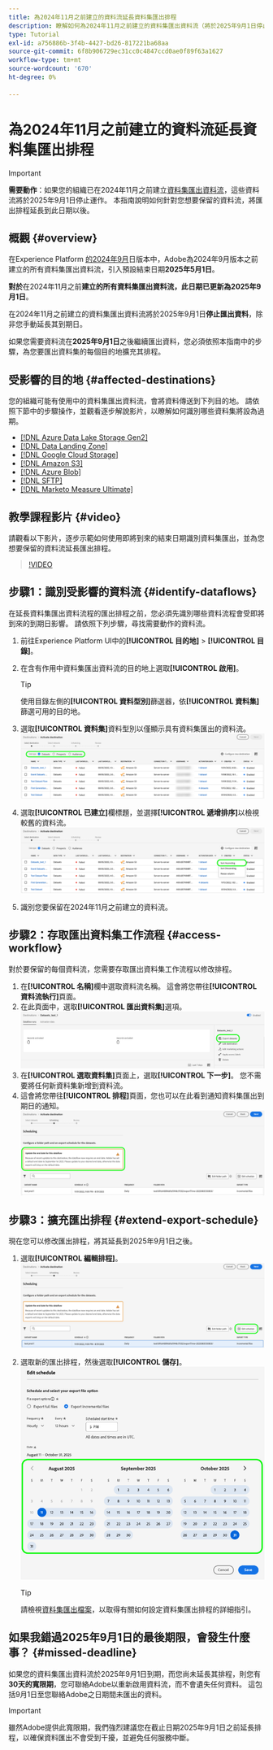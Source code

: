 ```yaml
---
title: 為2024年11月之前建立的資料流延長資料集匯出排程
description: 瞭解如何為2024年11月之前建立的資料集匯出資料流（將於2025年9月1日停止運作）延長匯出排程。
type: Tutorial
exl-id: a756886b-3f4b-4427-bd26-817221ba68aa
source-git-commit: 6f8b906729ec31cc0c4847ccd0ae0f89f63a1627
workflow-type: tm+mt
source-wordcount: '670'
ht-degree: 0%

---
```


# 為2024年11月之前建立的資料流延長資料集匯出排程

>[!IMPORTANT]
>
>**需要動作**：如果您的組織已在2024年11月之前建立[資料集匯出資料流](export-datasets.md)，這些資料流將於2025年9月1日停止運作。 本指南說明如何針對您想要保留的資料流，將匯出排程延長到此日期以後。

## 概觀 {#overview}

在Experience Platform [的2024年9月](/help/release-notes/2024/september-2024.md#destinations)日版本中，Adobe為2024年9月版本之前建立的所有資料集匯出資料流，引入預設結束日期&#x200B;**2025年5月1日**。

**對於**&#x200B;在2024年11月之前&#x200B;**建立的所有資料集匯出資料流，此日期已更新為2025年9月1日**。

在2024年11月之前建立的資料集匯出資料流將於2025年9月1日&#x200B;**停止匯出資料**，除非您手動延長其到期日。

如果您需要資料流在&#x200B;**2025年9月1日**&#x200B;之後繼續匯出資料，您必須依照本指南中的步驟，為您要匯出資料集的每個目的地擴充其排程。

## 受影響的目的地 {#affected-destinations}

您的組織可能有使用中的資料集匯出資料流，會將資料傳送到下列目的地。 請依照下節中的步驟操作，並觀看逐步解說影片，以瞭解如何識別哪些資料集將設為過期。

* [[!DNL Azure Data Lake Storage Gen2]](../catalog/cloud-storage/adls-gen2.md)
* [[!DNL Data Landing Zone]](../catalog/cloud-storage/data-landing-zone.md)
* [[!DNL Google Cloud Storage]](../catalog/cloud-storage/google-cloud-storage.md)
* [[!DNL Amazon S3]](../catalog/cloud-storage/amazon-s3.md#changelog)
* [[!DNL Azure Blob]](../catalog/cloud-storage/azure-blob.md#changelog)
* [[!DNL SFTP]](../catalog/cloud-storage/sftp.md#changelog)
* [[!DNL Marketo Measure Ultimate]](../catalog/adobe/marketo-measure-ultimate.md)

## 教學課程影片 {#video}

請觀看以下影片，逐步示範如何使用即將到來的結束日期識別資料集匯出，並為您想要保留的資料流延長匯出排程。

>[!VIDEO](https://video.tv.adobe.com/v/3470518/)

## 步驟1：識別受影響的資料流 {#identify-dataflows}

在延長資料集匯出資料流程的匯出排程之前，您必須先識別哪些資料流程會受即將到來的到期日影響。 請依照下列步驟，尋找需要動作的資料流。

1. 前往Experience Platform UI中的&#x200B;**[!UICONTROL 目的地]** > **[!UICONTROL 目錄]**。
2. 在含有作用中資料集匯出資料流的目的地上選取&#x200B;**[!UICONTROL 啟用]**。

   >[!TIP]
   >
   >使用目錄左側的&#x200B;**[!UICONTROL 資料型別]**&#x200B;篩選器，依&#x200B;**[!UICONTROL 資料集]**&#x200B;篩選可用的目的地。

3. 選取&#x200B;**[!UICONTROL 資料集]**&#x200B;資料型別以僅顯示具有資料集匯出的資料流。
   ![熒幕擷圖顯示如何依資料型別篩選資料流程。](/help/destinations/assets/ui/export-datasets/dataset-type.png)
4. 選取&#x200B;**[!UICONTROL 已建立]**&#x200B;欄標題，並選擇&#x200B;**[!UICONTROL 遞增排序]**&#x200B;以檢視較舊的資料流。
   ![顯示如何遞增排序資料流程的熒幕擷圖。](/help/destinations/assets/ui/export-datasets/sort-ascending.png)
5. 識別您要保留在2024年11月之前建立的資料流。

## 步驟2：存取匯出資料集工作流程 {#access-workflow}

對於要保留的每個資料流，您需要存取匯出資料集工作流程以修改排程。

1. 在&#x200B;**[!UICONTROL 名稱]**&#x200B;欄中選取資料流名稱。 這會將您帶往&#x200B;**[!UICONTROL 資料流執行]**&#x200B;頁面。
2. 在此頁面中，選取&#x200B;**[!UICONTROL 匯出資料集]**&#x200B;選項。
   ![在資料流執行頁面中顯示匯出資料集選項的熒幕擷圖。](/help/destinations/assets/ui/export-datasets/export-datasets-option.png)
3. 在&#x200B;**[!UICONTROL 選取資料集]**&#x200B;頁面上，選取&#x200B;**[!UICONTROL 下一步]**。 您不需要將任何新資料集新增到資料流。
4. 這會將您帶往&#x200B;**[!UICONTROL 排程]**&#x200B;頁面，您也可以在此看到通知資料集匯出到期日的通知。
   ![資料集匯出資料流，其中包含到期通知](/help/destinations/assets/ui/export-datasets/dataset-export-notification.png)

## 步驟3：擴充匯出排程 {#extend-export-schedule}

現在您可以修改匯出排程，將其延長到2025年9月1日之後。

1. 選取&#x200B;**[!UICONTROL 編輯排程]**。
   ![顯示[編輯排程]按鈕之[排程]步驟的熒幕擷圖。](/help/destinations/assets/ui/export-datasets/edit-schedule.png)
2. 選取新的匯出排程，然後選取&#x200B;**[!UICONTROL 儲存]**。
   ![顯示排程選項的排程步驟熒幕擷圖。](/help/destinations/assets/ui/export-datasets/edit-schedule-calendar.png)

   >[!TIP]
   >
   >請檢視[資料集匯出檔案](export-datasets.md#scheduling)，以取得有關如何設定資料集匯出排程的詳細指引。

## 如果我錯過2025年9月1日的最後期限，會發生什麼事？ {#missed-deadline}

如果您的資料集匯出資料流於2025年9月1日到期，而您尚未延長其排程，則您有&#x200B;**30天的寬限期**，您可聯絡Adobe以重新啟用資料流，而不會遺失任何資料。 這包括9月1日至您聯絡Adobe之日期間未匯出的資料。

>[!IMPORTANT]
>
>雖然Adobe提供此寬限期，我們強烈建議您在截止日期2025年9月1日之前延長排程，以確保資料匯出不會受到干擾，並避免任何服務中斷。
